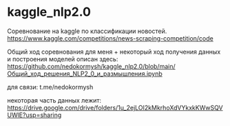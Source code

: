 # kaggle_nlp2.0

Соревнование на kaggle по классификации новостей.
https://www.kaggle.com/competitions/news-scraping-competition/code

Общий ход соревнования для меня + некоторый ход получения данных и построения моделей описан здесь:
https://github.com/nedokormysh/kaggle_nlp2.0/blob/main/Общий_ход_решения_NLP2_0_и_размышления.ipynb

для связи: t.me/nedokormysh


некоторая часть данных лежит:
https://drive.google.com/drive/folders/1u_2ejLOI2kMkrhoXdVYkxkKWwSQVUWlE?usp=sharing
